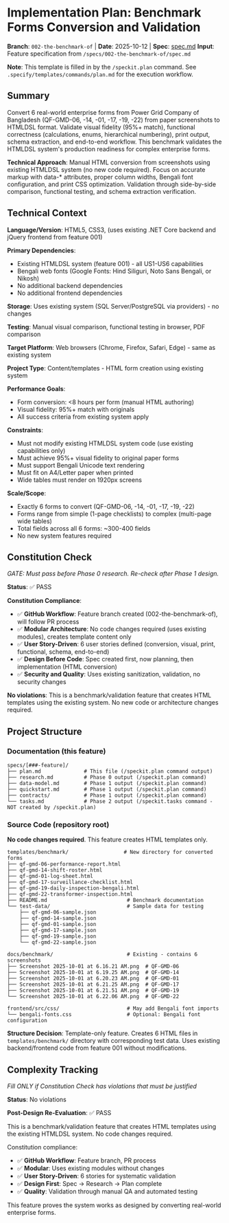 # Implementation Plan: Benchmark Forms Conversion and Validation

**Branch**: `002-the-benchmark-of` | **Date**: 2025-10-12 | **Spec**: [spec.md](./spec.md)
**Input**: Feature specification from `/specs/002-the-benchmark-of/spec.md`

**Note**: This template is filled in by the `/speckit.plan` command. See `.specify/templates/commands/plan.md` for the execution workflow.

## Summary

Convert 6 real-world enterprise forms from Power Grid Company of Bangladesh (QF-GMD-06, -14, -01, -17, -19, -22) from paper screenshots to HTMLDSL format. Validate visual fidelity (95%+ match), functional correctness (calculations, enums, hierarchical numbering), print output, schema extraction, and end-to-end workflow. This benchmark validates the HTMLDSL system's production readiness for complex enterprise forms.

**Technical Approach**: Manual HTML conversion from screenshots using existing HTMLDSL system (no new code required). Focus on accurate markup with data-* attributes, proper column widths, Bengali font configuration, and print CSS optimization. Validation through side-by-side comparison, functional testing, and schema extraction verification.

## Technical Context

**Language/Version**: HTML5, CSS3, (uses existing .NET Core backend and jQuery frontend from feature 001)

**Primary Dependencies**:
- Existing HTMLDSL system (feature 001) - all US1-US6 capabilities
- Bengali web fonts (Google Fonts: Hind Siliguri, Noto Sans Bengali, or Nikosh)
- No additional backend dependencies
- No additional frontend dependencies

**Storage**: Uses existing system (SQL Server/PostgreSQL via providers) - no changes

**Testing**: Manual visual comparison, functional testing in browser, PDF comparison

**Target Platform**: Web browsers (Chrome, Firefox, Safari, Edge) - same as existing system

**Project Type**: Content/templates - HTML form creation using existing system

**Performance Goals**:
- Form conversion: <8 hours per form (manual HTML authoring)
- Visual fidelity: 95%+ match with originals
- All success criteria from existing system apply

**Constraints**:
- Must not modify existing HTMLDSL system code (use existing capabilities only)
- Must achieve 95%+ visual fidelity to original paper forms
- Must support Bengali Unicode text rendering
- Must fit on A4/Letter paper when printed
- Wide tables must render on 1920px screens

**Scale/Scope**:
- Exactly 6 forms to convert (QF-GMD-06, -14, -01, -17, -19, -22)
- Forms range from simple (1-page checklists) to complex (multi-page wide tables)
- Total fields across all 6 forms: ~300-400 fields
- No new system features required

## Constitution Check

*GATE: Must pass before Phase 0 research. Re-check after Phase 1 design.*

**Status**: ✅ PASS

**Constitution Compliance**:
- ✅ **GitHub Workflow**: Feature branch created (002-the-benchmark-of), will follow PR process
- ✅ **Modular Architecture**: No code changes required (uses existing modules), creates template content only
- ✅ **User Story-Driven**: 6 user stories defined (conversion, visual, print, functional, schema, end-to-end)
- ✅ **Design Before Code**: Spec created first, now planning, then implementation (HTML conversion)
- ✅ **Security and Quality**: Uses existing sanitization, validation, no security changes

**No violations**: This is a benchmark/validation feature that creates HTML templates using the existing system. No new code or architecture changes required.

## Project Structure

### Documentation (this feature)

```
specs/[###-feature]/
├── plan.md              # This file (/speckit.plan command output)
├── research.md          # Phase 0 output (/speckit.plan command)
├── data-model.md        # Phase 1 output (/speckit.plan command)
├── quickstart.md        # Phase 1 output (/speckit.plan command)
├── contracts/           # Phase 1 output (/speckit.plan command)
└── tasks.md             # Phase 2 output (/speckit.tasks command - NOT created by /speckit.plan)
```

### Source Code (repository root)

**No code changes required**. This feature creates HTML templates only.

```
templates/benchmark/                  # New directory for converted forms
├── qf-gmd-06-performance-report.html
├── qf-gmd-14-shift-roster.html
├── qf-gmd-01-log-sheet.html
├── qf-gmd-17-surveillance-checklist.html
├── qf-gmd-19-daily-inspection-bengali.html
├── qf-gmd-22-transformer-inspection.html
├── README.md                          # Benchmark documentation
└── test-data/                         # Sample data for testing
    ├── qf-gmd-06-sample.json
    ├── qf-gmd-14-sample.json
    ├── qf-gmd-01-sample.json
    ├── qf-gmd-17-sample.json
    ├── qf-gmd-19-sample.json
    └── qf-gmd-22-sample.json

docs/benchmark/                        # Existing - contains 6 screenshots
├── Screenshot 2025-10-01 at 6.16.21 AM.png  # QF-GMD-06
├── Screenshot 2025-10-01 at 6.19.25 AM.png  # QF-GMD-14
├── Screenshot 2025-10-01 at 6.20.23 AM.png  # QF-GMD-01
├── Screenshot 2025-10-01 at 6.21.25 AM.png  # QF-GMD-17
├── Screenshot 2025-10-01 at 6.21.51 AM.png  # QF-GMD-19
└── Screenshot 2025-10-01 at 6.22.06 AM.png  # QF-GMD-22

frontend/src/css/                      # May add Bengali font imports
└── bengali-fonts.css                  # Optional: Bengali font configuration
```

**Structure Decision**: Template-only feature. Creates 6 HTML files in `templates/benchmark/` directory with corresponding test data. Uses existing backend/frontend code from feature 001 without modifications.

## Complexity Tracking

*Fill ONLY if Constitution Check has violations that must be justified*

**Status**: No violations

**Post-Design Re-Evaluation**: ✅ PASS

This is a benchmark/validation feature that creates HTML templates using the existing HTMLDSL system. No code changes required.

Constitution compliance:
- ✅ **GitHub Workflow**: Feature branch, PR process
- ✅ **Modular**: Uses existing modules without changes
- ✅ **User Story-Driven**: 6 stories for systematic validation
- ✅ **Design First**: Spec → Research → Plan complete
- ✅ **Quality**: Validation through manual QA and automated testing

This feature proves the system works as designed by converting real-world enterprise forms.
